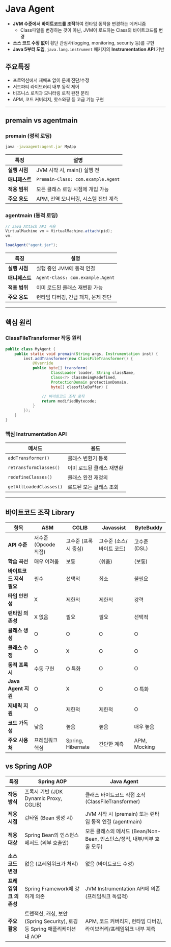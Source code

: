 # Java Agent

- **JVM 수준에서 바이트코드를 조작**하여 런타임 동작을 변경하는 메커니즘
    - Class파일을 변경하는 것이 아닌, JVM이 로드하는 Class의 바이트코드를 변경
- **소스 코드 수정 없이** 횡단 관심사(logging, monitoring, security 등)를 구현
- **Java 5부터 도입**, `java.lang.instrument` 패키지의 **Instrumentation API** 기반

## 주요특징

- 프로덕션에서 재배포 없이 문제 진단/수정
- 서드파티 라이브러리 내부 동작 제어
- 비즈니스 로직과 모니터링 로직 완전 분리
- APM, 코드 커버리지, 핫스와핑 등 고급 기능 구현

---

## premain vs agentmain

### premain (정적 로딩)

```bash
java -javaagent:agent.jar MyApp
```

| 특징        | 설명                                 |
|-----------|------------------------------------|
| **실행 시점** | JVM 시작 시, main() 실행 전              |
| **매니페스트** | `Premain-Class: com.example.Agent` |
| **적용 범위** | 모든 클래스 로딩 시점에 개입 가능                |
| **주요 용도** | APM, 전역 모니터링, 시스템 전반 계측            |

### agentmain (동적 로딩)

```java
// Java Attach API 사용
VirtualMachine vm = VirtualMachine.attach(pid);
vm.

loadAgent("agent.jar");
```

| 특징        | 설명                               |
|-----------|----------------------------------|
| **실행 시점** | 실행 중인 JVM에 동적 연결                 |
| **매니페스트** | `Agent-Class: com.example.Agent` |
| **적용 범위** | 이미 로드된 클래스 재변환 가능                |
| **주요 용도** | 런타임 디버깅, 긴급 패치, 문제 진단            |

---

## 핵심 원리

### ClassFileTransformer 작동 원리

```java
public class MyAgent {
    public static void premain(String args, Instrumentation inst) {
        inst.addTransformer(new ClassFileTransformer() {
            @Override
            public byte[] transform(
                    ClassLoader loader, String className,
                    Class<?> classBeingRedefined,
                    ProtectionDomain protectionDomain,
                    byte[] classfileBuffer) {

                // 바이트코드 조작 로직
                return modifiedBytecode;
            }
        });
    }
}
```

### 핵심 Instrumentation API

| 메서드                     | 용도             |
|-------------------------|----------------|
| `addTransformer()`      | 클래스 변환기 등록     |
| `retransformClasses()`  | 이미 로드된 클래스 재변환 |
| `redefineClasses()`     | 클래스 완전 재정의     |
| `getAllLoadedClasses()` | 로드된 모든 클래스 조회  |

---

## 바이트코드 조작 Library

| 항목                | ASM                 | CGLIB             | Javassist       | ByteBuddy          |
|-------------------|---------------------|-------------------|-----------------|--------------------|
| **API 수준**        | 저수준 (Opcode 직접)     | 고수준 (프록시 중심)      | 고수준 (소스/바이트 코드) | 고수준 (DSL)          |
| **학습 곡선**         | 매우 어려움              | 보통                | (쉬움)            | (보통)               |
| **바이트코드 지식 필요**   | 필수                  | 선택적               | 최소              | 불필요                |
| **타입 안전성**        | X                   | 제한적               | 제한적             | 강력                 |
| **런타임 의존성**       | X 없음                | 필요                | 필요              | 선택적                |
| **클래스 생성**        | O                   | O                 | O               | O                  |
| **클래스 수정**        | O                   | X                 | O               | O                  |
| **동적 프록시**        | 수동 구현               | O 특화              | O               | O                  |
| **Java Agent 지원** | O                   | X                 | O               | O 특화               |
| **제네릭 지원**        | O                   | 제한적               | 제한적             | O                  |
| **코드 가독성**        | 낮음                  | 높음                | 높음              | 매우 높음              |
| **주요 사용처**        | 프레임워크 핵심            | Spring, Hibernate | 간단한 계측          | APM, Mocking       |


## vs Spring AOP
| 특징 | Spring AOP | Java Agent |
| --- | --- | --- |
| **작동 방식** | 프록시 기반 (JDK Dynamic Proxy, CGLIB) | 클래스 바이트코드 직접 조작 (ClassFileTransformer) |
| **적용 시점** | 런타임 (Bean 생성 시) | JVM 시작 시 (premain) 또는 런타임 동적 연결 (agentmain) |
| **적용 대상** | Spring Bean의 인스턴스 메서드 (외부 호출만) | 모든 클래스의 메서드 (Bean/Non-Bean, 인스턴스/정적, 내부/외부 호출 모두) |
| **소스 코드 변경** | 없음 (프레임워크가 처리) | 없음 (바이트코드 수정) |
| **프레임워크 의존성** | Spring Framework에 강하게 의존 | JVM Instrumentation API에 의존 (프레임워크 독립적) |
| **주요 활용** | 트랜잭션, 캐싱, 보안(Spring Security), 로깅 등 Spring 애플리케이션 내 AOP | APM, 코드 커버리지, 런타임 디버깅, 라이브러리/프레임워크 내부 계측 |